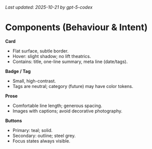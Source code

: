 _Last updated: 2025-10-21 by gpt-5-codex_

# Components (Behaviour & Intent)

**Card**

- Flat surface, subtle border.
- Hover: slight shadow; no lift theatrics.
- Contains: title, one-line summary, meta line (date/tags).

**Badge / Tag**

- Small, high-contrast.
- Tags are neutral; category (future) may have color tokens.

**Prose**

- Comfortable line length; generous spacing.
- Images with captions; avoid decorative photography.

**Buttons**

- Primary: teal; solid.
- Secondary: outline; steel grey.
- Focus states always visible.
